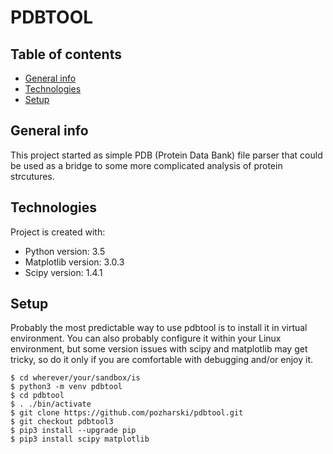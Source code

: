 # PDBTOOL

## Table of contents
* [General info](#general-info)
* [Technologies](#technologies)
* [Setup](#setup)

## General info
This project started as simple PDB (Protein Data Bank) file parser that could be used as a bridge to some more complicated analysis of protein strcutures.
	
## Technologies
Project is created with:
* Python version: 3.5
* Matplotlib version: 3.0.3
* Scipy version: 1.4.1
	
## Setup
Probably the most predictable way to use pdbtool is to install it in virtual environment.  You can also probably configure it within your Linux environment, but some version issues with scipy and matplotlib may get tricky, so do it only if you are comfortable with debugging and/or enjoy it.  

```
$ cd wherever/your/sandbox/is
$ python3 -m venv pdbtool
$ cd pdbtool
$ . ./bin/activate
$ git clone https://github.com/pozharski/pdbtool.git
$ git checkout pdbtool3
$ pip3 install --upgrade pip
$ pip3 install scipy matplotlib
```
